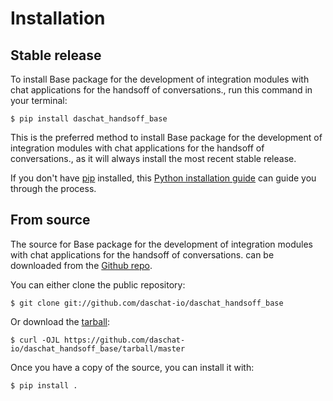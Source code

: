 # Installation

## Stable release

To install Base package for the development of integration modules with chat applications for the handsoff of conversations., run this command in your
terminal:

``` console
$ pip install daschat_handsoff_base
```

This is the preferred method to install Base package for the development of integration modules with chat applications for the handsoff of conversations., as it will always install the most recent stable release.

If you don't have [pip][] installed, this [Python installation guide][]
can guide you through the process.

## From source

The source for Base package for the development of integration modules with chat applications for the handsoff of conversations. can be downloaded from
the [Github repo][].

You can either clone the public repository:

``` console
$ git clone git://github.com/daschat-io/daschat_handsoff_base
```

Or download the [tarball][]:

``` console
$ curl -OJL https://github.com/daschat-io/daschat_handsoff_base/tarball/master
```

Once you have a copy of the source, you can install it with:

``` console
$ pip install .
```

  [pip]: https://pip.pypa.io
  [Python installation guide]: http://docs.python-guide.org/en/latest/starting/installation/
  [Github repo]: https://github.com/%7B%7B%20cookiecutter.github_username%20%7D%7D/%7B%7B%20cookiecutter.project_slug%20%7D%7D
  [tarball]: https://github.com/%7B%7B%20cookiecutter.github_username%20%7D%7D/%7B%7B%20cookiecutter.project_slug%20%7D%7D/tarball/master
